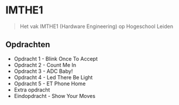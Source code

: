 # IMTHE1
> Het vak IMTHE1 (Hardware Engineering) op Hogeschool Leiden

## Opdrachten
* Opdracht 1 - Blink Once To Accept
* Opdracht 2 - Count Me In
* Opdracht 3 - ADC Baby!
* Opdracht 4 - Led There Be Light
* Opdracht 5 - ET Phone Home
* Extra opdracht
* Eindopdracht - Show Your Moves